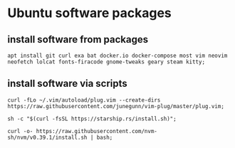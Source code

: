 # Ubuntu software packages
## install software from packages
```
apt install git curl exa bat docker.io docker-compose most vim neovim neofetch lolcat fonts-firacode gnome-tweaks geary steam kitty;
```

## install software via scripts
```
curl -fLo ~/.vim/autoload/plug.vim --create-dirs https://raw.githubusercontent.com/junegunn/vim-plug/master/plug.vim;
```
```
sh -c "$(curl -fsSL https://starship.rs/install.sh)";
```
```
curl -o- https://raw.githubusercontent.com/nvm-sh/nvm/v0.39.1/install.sh | bash;
```
